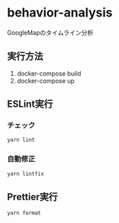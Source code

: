 # behavior-analysis

GoogleMapのタイムライン分析

## 実行方法

1. docker-compose build
2. docker-compose up

## ESLint実行

### チェック

```sh
yarn lint
```

### 自動修正

```sh
yarn lintfix
```

## Prettier実行

```sh
yarn format
```
